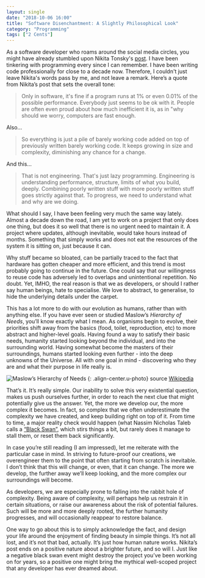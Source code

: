 ```yaml
---
layout: single
date: "2018-10-06 16:00"
title: "Software Disenchantment: A Slightly Philosophical Look"
category: "Programming"
tags: ["2 Cents"]
---
```


As a software developer who roams around the social media circles, you might have already stumbled upon Nikita Tonsky's [post](http://tonsky.me/blog/disenchantment/). I have been tinkering with programming every since I can remember. I have been writing code professionally for close to a decade now. Therefore, I couldn't just leave Nikita's words pass by me, and not leave a remark. Here’s a quote from Nikita’s post that sets the overall tone:

> Only in software, it's fine if a program runs at 1% or even 0.01% of the possible performance. Everybody just seems to be ok with it. People are often even proud about how much inefficient it is, as in "why should we worry, computers are fast enough.

Also...
> So everything is just a pile of barely working code added on top of previously written barely working code. It keeps growing in size and complexity, diminishing any chance for a change.

And this...
> That is not engineering. That's just lazy programming. Engineering is understanding performance, structure, limits of what you build, deeply. Combining poorly written stuff with more poorly written stuff goes strictly against that. To progress, we need to understand what and why are we doing.

What should I say, I have been feeling very much the same way lately. Almost a decade down the road, I am yet to work on a project that only does one thing, but does it so well that there is no urgent need to maintain it. A project where updates, although inevitable, would take hours instead of months. Something that simply works and does not eat the resources of the system it is sitting on, just because it can.

Why stuff became so bloated, can be partially traced to the fact that hardware has gotten cheaper and more efficient, and this trend is most probably going to continue in the future. One could say that our willingness to reuse code has adversely led to overlaps and unintentional repetition. No doubt. Yet, IMHO, the real reason is that we as developers, or should I rather say human beings, hate to specialise. We love to abstract, to generalise, to hide the underlying details under the carpet.

This has a lot more to do with our evolution as humans, rather than with anything else. If you have ever seen or studied Maslow’s *Hierarchy of Needs*, you’ll know exactly what I mean. As organisms begin to evolve, their priorities shift away from the basics (food, toilet, reproduction, etc) to more abstract and higher-level goals. Having found a way to satisfy their basic needs, humanity started looking beyond the individual, and into the surrounding world. Having somewhat become the masters of their surroundings, humans started looking even further - into the deep unknowns of the Universe. All with one goal in mind - discovering who they are and what their purpose in life really is.


![Maslow’s Hierarchy of Needs](https://upload.wikimedia.org/wikipedia/commons/thumb/3/33/MaslowsHierarchyOfNeeds.svg/800px-MaslowsHierarchyOfNeeds.svg.png)
{: .align-center.u-photo}
source [Wikipedia](https://en.wikipedia.org/wiki/Maslow%27s_hierarchy_of_needs)


That’s it. It’s really simple. Our inability to solve this very existential question, makes us push ourselves further, in order to reach the next clue that might potentially give us the answer. Yet, the more we develop our, the more complex it becomes. In fact, so complex that we often underestimate the complexity we have created, and keep building right on top of it. From time to time, a major reality check would happen (what Nassim Nicholas Taleb calls a [“Black Swan”](https://amzn.to/2NrYyDo), which stirs things a bit, but rarely does it manage to stall them, or reset them back significantly.

In case you’re still reading (I am impressed), let me reiterate with the particular case in mind. In striving to future-proof our creations, we overengineer them to the point that often starting from scratch is inevitable. I don’t think that this will change, or even, that it can change. The more we develop, the further away we’ll keep looking, and the more complex our surroundings will become.

As developers, we are especially prone to falling into the rabbit hole of complexity. Being aware of complexity, will perhaps help us restrain it in certain situations, or raise our awareness about the risk of potential failures. Such will be more and more deeply rooted, the further humanity progresses, and will occasionally reappear to restore balance.

One way to go about this is to simply acknowledge the fact, and design your life around the enjoyment of finding beauty in simple things. It’s not all lost, and it’s not that bad, actually. It’s just how human nature works. Nikita’s post ends on a positive nature about a brighter future, and so will I. Just like a negative black swan event might destroy the project you’ve been working on for years, so a positive one might bring the mythical well-scoped project that any developer has ever dreamed about.